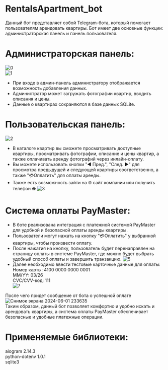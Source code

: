 # RentalsApartment_bot
Данный бот представляет собой Telegram-бота, который помогает пользователям арендовать квартиры. Бот имеет две основные функции: администраторская панель и панель пользователя. <br />
# Администраторская панель:
![0](https://github.com/fetgrigory/RentalsApartment_bot/assets/157891679/152adcd0-49fb-48c3-9ffe-b4f9b43a56b3)<br />
![1](https://github.com/fetgrigory/RentalsApartment_bot/assets/157891679/f420d0ca-577c-4a8c-9e70-de73a592ff5a)<br />

- При входе в админ-панель администратору отображается возможность добавления данных.
- Администратор может загружать фотографии квартир, вводить описания и цены.
- Данные о квартирах сохраняются в базе данных SQLite.
 # Пользовательская панель:
 ![2](https://github.com/fetgrigory/RentalsApartment_bot/assets/157891679/6622824b-6ba6-473b-8648-f0d53b030086) <br />
- В каталоге квартир вы сможете просматривать доступные квартиры, просматривать фотографии, описание и цены квартир, а также оплачивать аренду фотографий через инлайн-оплату.
- Вы можете использовать кнопки "◀ Пред.", "След. ▶" для просмотра предыдущей и следующей квартиры соответственно, а также "💳Оплатить" для оплаты аренды.
- Также есть возможность зайти на 🌐 сайт компании или получить телефон ☎️
![3](https://github.com/fetgrigory/ApartmentRentals_bot/assets/157891679/bfcdbd7e-381e-46c8-9392-5c9a751b0214)<br />

 # Система оплаты PayMaster:
- В боте реализована интеграция с платежной системой PayMaster для удобной и безопасной оплаты аренды квартиры.
- Пользователи могут нажать на кнопку "💳Оплатить" у выбранной квартиры, чтобы произвести оплату.
- После нажатия на кнопку, пользователь будет перенаправлен на страницу оплаты в системе PayMaster, где можно будет выбрать удобный способ оплаты и завершить транзакцию. 
![5](https://github.com/fetgrigory/ApartmentRentals_bot/assets/157891679/4f80c28d-a1c2-4e41-9da4-fb5458b2574d) <br />
- Далее необходимо ввести тестовые карточные данные для оплаты:<br />
Номер карты: 4100 0000 0000 0001 <br />
MM/YY: 03/26 <br />
CVC/CVV-код: 111 <br />
![7](https://github.com/fetgrigory/ApartmentRentals_bot/assets/157891679/a1c60b44-db03-4990-b67a-74887f83fe5b) <br />

После чего придет сообщение от бота о успешной оплате
![Снимок экрана 2024-06-01 233635](https://github.com/fetgrigory/ApartmentRentals_bot/assets/157891679/29f1c48d-ee32-4dbd-8118-e2c8e2877d2c)<br />
Таким образом, данный бот позволяет комфортно и удобно искать и арендовать квартиры, а система оплаты PayMaster обеспечивает безопасные и удобные платежные операции.
# Применяемые библиотеки:<br />
aiogram            2.14.3 <br />
python-dotenv  1.0.1 <br />
sqlite3 <br />
